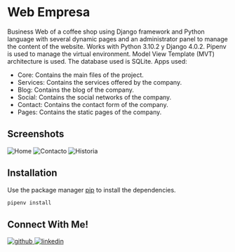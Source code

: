 # Web Empresa
Business Web of a coffee shop using Django framework and Python language with several dynamic pages and an administrator panel to manage the content of the website.
Works with Python 3.10.2 y Django 4.0.2. Pipenv is used to manage the virtual environment. Model View Template (MVT) architecture is used. The database used is SQLite.
Apps used:
- Core: Contains the main files of the project.
- Services: Contains the services offered by the company.
- Blog: Contains the blog of the company.
- Social: Contains the social networks of the company.
- Contact: Contains the contact form of the company.
- Pages: Contains the static pages of the company.

## Screenshots

![Home](readme_resources/readme_1.png)
![Contacto](readme_resources/readme_2.png)
![Historia](readme_resources/readme_3.png)
## Installation

Use the package manager [pip](https://pip.pypa.io/en/stable/) to install the dependencies.

```bash
pipenv install
```


## Connect With Me!

<a href="https://github.com/fcrespo8" target="_blank">
<img src=https://img.shields.io/badge/github-%2324292e.svg?&style=for-the-badge&logo=github&logoColor=white alt=github style="margin-bottom: 5px;" />
</a>
<a href="https://linkedin.com/in/crespo-francisco" target="_blank">
<img src=https://img.shields.io/badge/linkedin-%231E77B5.svg?&style=for-the-badge&logo=linkedin&logoColor=white alt=linkedin style="margin-bottom: 5px;" />
</a>
</div>
